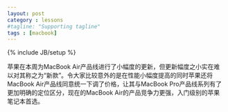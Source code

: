 ```yaml
---
layout: post
category : lessons
#tagline: "Supporting tagline"
tags : [macbook]
---
```

{% include JB/setup %}
<p>
	苹果在本周为MacBook Air产品线进行了小幅度的更新，但更新幅度之小实在难以对其称之为“新款”。令大家比较意外的是在性能小幅度提高的同时苹果还将MacBook Air产品线同意统一下调了价格，让其与MacBook Pro产品线系列有了更加明确的定位区分，现在的MacBook Air的产品竞争力更强，入门级别的苹果笔记本首选。
	<img src="http://static.cnbetacdn.com/newsimg/2014/0503/25_1jpaGtSJH.jpg" alt="">
</p>